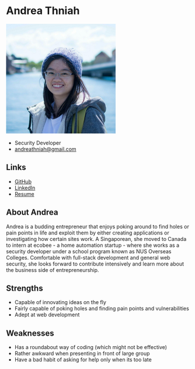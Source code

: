 # Andrea Thniah

<img src="./andreathniah.jpg" width="300">

- Security Developer
- andreathniah@gmail.com

## Links

- [GitHub](https://github.com/andreathniah)
- [LinkedIn](https://sg.linkedin.com/in/andreathniah)
- [Resume](https://drive.google.com/open?id=1LfvtYT7vqGTDPuM_cxuDNeQC-4xG2Cis)

## About Andrea

Andrea is a budding entrepreneur that enjoys poking around to find holes or pain points in life and exploit them by either creating applications or investigating how certain sites work. A Singaporean, she moved to Canada to intern at ecobee - a home automation startup - where she works as a security developer under a school program known as NUS Overseas Colleges. Comfortable with full-stack development and general web security, she looks forward to contribute intensively and learn more about the business side of entrepreneurship.

## Strengths

- Capable of innovating ideas on the fly
- Fairly capable of poking holes and finding pain points and vulnerabilities
- Adept at web development

## Weaknesses

- Has a roundabout way of coding (which might not be effective)
- Rather awkward when presenting in front of large group
- Have a bad habit of asking for help only when its too late
